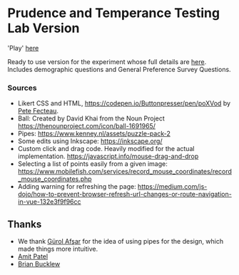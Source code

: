 # Prudence and Temperance Testing Lab Version
'Play' [here](https://emrergin.github.io/prudence-labversion/)

Ready to use version for the experiment whose full details are [here](https://github.com/emrergin/prudencetemperance). Includes demographic questions and General Preference Survey Questions.

### Sources
- Likert CSS and HTML, https://codepen.io/Buttonpresser/pen/poXVod by [Pete Fecteau](http://buttonpresser.com/).
- Ball: Created by David Khai from the Noun Project https://thenounproject.com/icon/ball-1691965/
- Pipes: https://www.kenney.nl/assets/puzzle-pack-2
- Some edits using Inkscape: https://inkscape.org/
- Custom click and drag code. Heavily modified for the actual implementation. https://javascript.info/mouse-drag-and-drop
- Selecting a list of points easily from a given image: https://www.mobilefish.com/services/record_mouse_coordinates/record_mouse_coordinates.php
- Adding warning for refreshing the page: https://medium.com/js-dojo/how-to-prevent-browser-refresh-url-changes-or-route-navigation-in-vue-132e3f9f96cc

## Thanks

- We thank [Gürol Afşar](https://tr.linkedin.com/in/g%C3%BCrol-af%C5%9Far-14981286) for the idea of using pipes for the design, which made things more intuitive.
- [Amit Patel](https://github.com/redblobgames)
- [Brian Bucklew](https://www.linkedin.com/in/brianbucklew)
